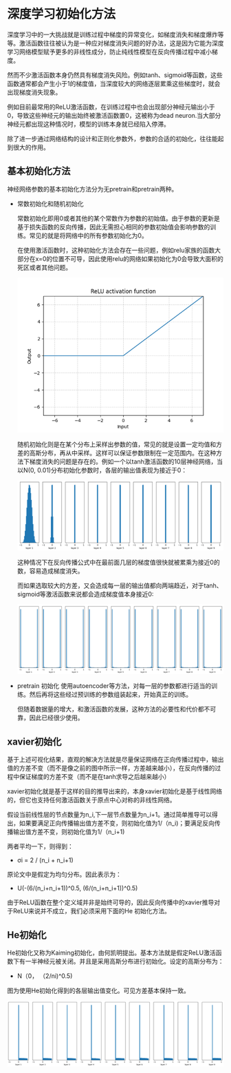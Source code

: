 # 深度学习初始化方法

深度学习中的一大挑战就是训练过程中梯度的异常变化，如梯度消失和梯度爆炸等等。激活函数往往被认为是一种应对梯度消失问题的好办法，这是因为它能为深度学习网络模型赋予更多的非线性成分，防止纯线性模型在反向传播过程中减小梯度。

然而不少激活函数本身仍然具有梯度消失风险。例如tanh、sigmoid等函数，这些函数通常都会产生小于1的梯度值，当深度较大的网络逐层累乘这些梯度时，就会出现梯度消失现象。

例如目前最常用的ReLU激活函数，在训练过程中也会出现部分神经元输出小于0，导致这些神经元的输出始终被激活函数置0，这被称为dead neuron.当大部分神经元都出现这种情况时，模型的训练本身就已经陷入停滞。

除了进一步通过网络结构的设计和正则化参数外，参数的合适的初始化，往往能起到很大的作用。

## 基本初始化方法

神经网络参数的基本初始化方法分为无pretrain和pretrain两种。

- 常数初始化和随机初始化
    
    常数初始化即用0或者其他的某个常数作为参数的初始值。由于参数的更新是基于损失函数的反向传播，因此无需担心相同的参数初始值会影响参数的训练。常见的就是将网络中的所有参数初始化为0。
    
    在使用激活函数时，这种初始化方法会存在一些问题，例如relu家族的函数大部分在x=0的位置不可导，因此使用relu的网络如果初始化为0会导致大面积的死区或者其他问题。
    
    ![relu_plot](./images/ReLU_plot.png)
    
    随机初始化则是在某个分布上采样出参数的值，常见的就是设置一定均值和方差的高斯分布，再从中采样。这样可以保证参数限制在一定范围内。在这种方法下梯度消失的问题是存在的。例如一个以tanh激活函数的10层神经网络，当以N(0, 0.01)分布初始化参数时，各层的输出值表现为接近于0：
    
    ![random_initialization](./images/random_initialization0.png)
    
    这种情况下在反向传播公式中在最前面几层的梯度值很快就被累乘为接近0的数，容易造成梯度消失。
    
    而如果选取较大的方差，又会造成每一层的输出值都向两端趋近，对于tanh、sigmoid等激活函数来说都会造成梯度值本身接近0:
    
    ![random_initialization](./images/random_initialization1.png)

- pretrain 初始化
    使用autoencoder等方法，对每一层的参数都进行适当的训练。然后再将这些经过预训练的参数组装起来，开始真正的训练。
    
    但随着数据量的增大，和激活函数的发展，这种方法的必要性和代价都不可靠，因此已经很少使用。

## xavier初始化

基于上述可视化结果，直观的解决方法就是尽量保证网络在正向传播过程中，输出值的方差不变（而不是像之前的图中所示一样，方差越来越小），在反向传播的过程中保证梯度的方差不变（而不是在tanh求导之后越来越小）

xavier初始化就是基于这样的目的推导出来的，本身xavier初始化是基于线性网络的，但它也支持任何激活函数关于原点中心对称的非线性网络。

假设当前线性层的节点数量为n_i,下一层节点数量为n_i+1。通过简单推导可以得出，如果要满足正向传播输出值方差不变，则初始化值为1/（n_i)；要满足反向传播输出值方差不变，则初始化值为1/（n_i+1)

两者平均一下，则得到：

- σi = 2 / (n_i + n_i+1)

原论文中是假定为均匀分布。因此表示为：

- U(-(6/(n_i+n_i+1))^0.5, (6/(n_i+n_i+1))^0.5)

由于ReLU函数在整个定义域并非是始终可导的，因此反向传播中的xavier推导对于ReLU来说并不成立，我们必须采用下面的He 初始化方法。

## He初始化

He初始化又称为Kaiming初始化，由何凯明提出。基本方法就是假定ReLU激活函数下有一半神经元被关闭。并且是采用高斯分布进行初始化。设定的高斯分布为：

- N（0， （2/ni)^0.5)

图为使用He初始化得到的各层输出值变化。可见方差基本保持一致。

![He_initialization](./images/He_initialization.png)
